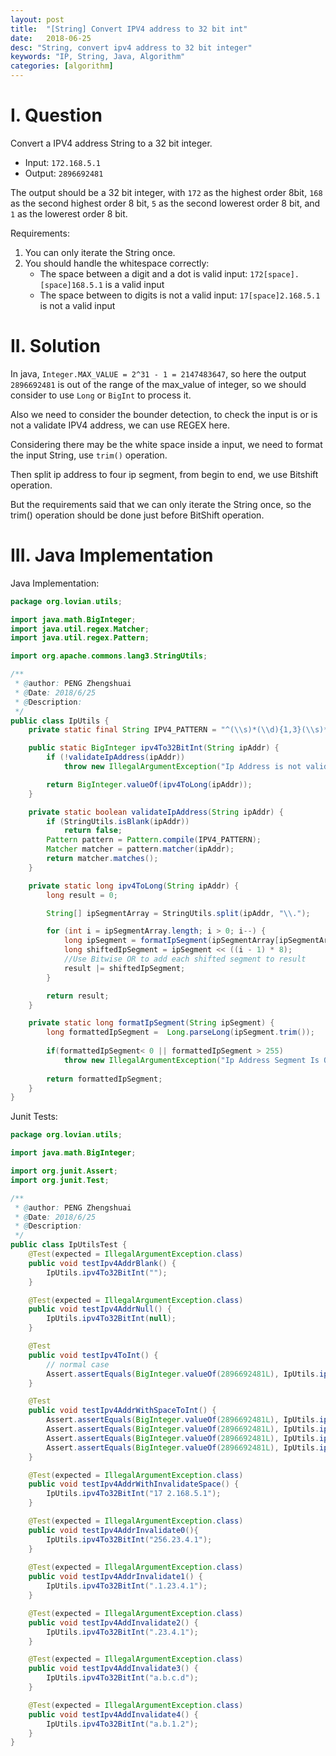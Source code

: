 ```yaml
---
layout: post
title:  "[String] Convert IPV4 address to 32 bit int"
date:   2018-06-25
desc: "String, convert ipv4 address to 32 bit integer"
keywords: "IP, String, Java, Algorithm"
categories: [algorithm]
---
```


# I. Question

Convert a IPV4 address String to a 32 bit integer.
-   Input: ```172.168.5.1```
-   Output: ```2896692481```

The output should be a 32 bit integer, with ```172``` as the highest order 8bit, ```168``` as the second highest order 8 bit, ```5``` as the second lowerest order 8 bit, and ```1``` as the lowerest order 8 bit.

Requirements:

1. You can only iterate the String once.
2. You should handle the whitespace correctly:
    -   The space between a digit and a dot is valid input: ```172[space].[space]168.5.1``` is a valid input
    -   The space between to digits is not a valid input: ```17[space]2.168.5.1``` is not a valid input

# II. Solution

In java, ```Integer.MAX_VALUE = 2^31 - 1 = 2147483647```, so here the output ```2896692481``` is out of the range of the max_value of integer, so we should consider to use ```Long``` or ```BigInt``` to process it.

Also we need to consider the bounder detection, to check the input is or is not a validate IPV4 address, we can use REGEX here.

Considering there may be the white space inside a input, we need to format the input String, use ```trim()``` operation.

Then split ip address to four ip segment, from begin to end, we use Bitshift operation.

But the requirements said that we can only iterate the String once, so the trim() operation should be done just before BitShift operation.

# III. Java Implementation

Java Implementation:

```java
package org.lovian.utils;

import java.math.BigInteger;
import java.util.regex.Matcher;
import java.util.regex.Pattern;

import org.apache.commons.lang3.StringUtils;

/**
 * @author: PENG Zhengshuai
 * @Date: 2018/6/25
 * @Description:
 */
public class IpUtils {
    private static final String IPV4_PATTERN = "^(\\s)*(\\d){1,3}(\\s)*\\.(\\s)*(\\d){1,3}(\\s)*\\.(\\s)*(\\d){1,3}(\\s)*\\.(\\s)*(\\d){1,3}(\\s)*$";

    public static BigInteger ipv4To32BitInt(String ipAddr) {
        if (!validateIpAddress(ipAddr))
            throw new IllegalArgumentException("Ip Address is not validated: " + ipAddr);

        return BigInteger.valueOf(ipv4ToLong(ipAddr));
    }

    private static boolean validateIpAddress(String ipAddr) {
        if (StringUtils.isBlank(ipAddr))
            return false;
        Pattern pattern = Pattern.compile(IPV4_PATTERN);
        Matcher matcher = pattern.matcher(ipAddr);
        return matcher.matches();
    }

    private static long ipv4ToLong(String ipAddr) {
        long result = 0;

        String[] ipSegmentArray = StringUtils.split(ipAddr, "\\.");

        for (int i = ipSegmentArray.length; i > 0; i--) {
            long ipSegment = formatIpSegment(ipSegmentArray[ipSegmentArray.length - i]);
            long shiftedIpSegment = ipSegment << ((i - 1) * 8);
            //Use Bitwise OR to add each shifted segment to result
            result |= shiftedIpSegment;
        }

        return result;
    }

    private static long formatIpSegment(String ipSegment) {
        long formattedIpSegment =  Long.parseLong(ipSegment.trim());
        
        if(formattedIpSegment< 0 || formattedIpSegment > 255)
            throw new IllegalArgumentException("Ip Address Segment Is Out Of Range: " + ipSegment);
        
        return formattedIpSegment;
    }
}
```

Junit Tests:

```java
package org.lovian.utils;

import java.math.BigInteger;

import org.junit.Assert;
import org.junit.Test;

/**
 * @author: PENG Zhengshuai
 * @Date: 2018/6/25
 * @Description:
 */
public class IpUtilsTest {
    @Test(expected = IllegalArgumentException.class)
    public void testIpv4AddrBlank() {
        IpUtils.ipv4To32BitInt("");
    }

    @Test(expected = IllegalArgumentException.class)
    public void testIpv4AddrNull() {
        IpUtils.ipv4To32BitInt(null);
    }

    @Test
    public void testIpv4ToInt() {
        // normal case
        Assert.assertEquals(BigInteger.valueOf(2896692481L), IpUtils.ipv4To32BitInt("172.168.5.1"));
    }

    @Test
    public void testIpv4AddrWithSpaceToInt() {
        Assert.assertEquals(BigInteger.valueOf(2896692481L), IpUtils.ipv4To32BitInt("172 . 168 .5 . 1"));
        Assert.assertEquals(BigInteger.valueOf(2896692481L), IpUtils.ipv4To32BitInt(" 172.168.5.1 "));
        Assert.assertEquals(BigInteger.valueOf(2896692481L), IpUtils.ipv4To32BitInt(" 172 .168 .5 . 1 "));
        Assert.assertEquals(BigInteger.valueOf(2896692481L), IpUtils.ipv4To32BitInt("   172 . 168 .5 . 1  "));
    }

    @Test(expected = IllegalArgumentException.class)
    public void testIpv4AddrWithInvalidateSpace() {
        IpUtils.ipv4To32BitInt("17 2.168.5.1");
    }

    @Test(expected = IllegalArgumentException.class)
    public void testIpv4AddrInvalidate0(){
        IpUtils.ipv4To32BitInt("256.23.4.1");
    }
    
    @Test(expected = IllegalArgumentException.class)
    public void testIpv4AddrInvalidate1() {
        IpUtils.ipv4To32BitInt(".1.23.4.1");
    }

    @Test(expected = IllegalArgumentException.class)
    public void testIpv4AddInvalidate2() {
        IpUtils.ipv4To32BitInt(".23.4.1");
    }

    @Test(expected = IllegalArgumentException.class)
    public void testIpv4AddInvalidate3() {
        IpUtils.ipv4To32BitInt("a.b.c.d");
    }

    @Test(expected = IllegalArgumentException.class)
    public void testIpv4AddInvalidate4() {
        IpUtils.ipv4To32BitInt("a.b.1.2");
    }
}
```